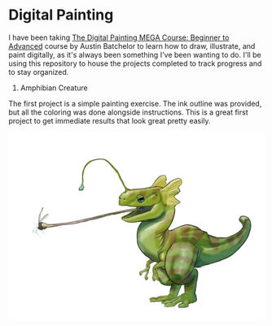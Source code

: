 # Digital Painting

I have been taking [The Digital Painting MEGA Course: Beginner to Advanced](https://www.udemy.com/course/the-digital-painting-mega-course-beginner-to-advanced/) course by Austin Batchelor to learn how to draw, illustrate, and paint digitally, as it's always been something I've been wanting to do. I'll be using this repository to house the projects completed to track progress and to stay organized.

1. Amphibian Creature

The first project is a simple painting exercise. The ink outline was provided, but all the coloring was done alongside instructions. This is a great first project to get immediate results that look great pretty easily.

![Amphibian Creature](https://github.com/mmaether/creative/blob/master/psd/digital-painting/amphibian-creature.png)
